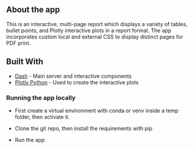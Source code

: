 ## About the app

This is an interactive, multi-page report which displays a variety of tables, bullet points, and Plotly interactive plots in a report format. The app incorporates custom local and external CSS to display distinct pages for PDF print.

## Built With

- [Dash](https://dash.plot.ly/) - Main server and interactive components
- [Plotly Python](https://plot.ly/python/) - Used to create the interactive plots


### Running the app locally

- First create a virtual environment with conda or venv inside a temp folder, then activate it.

- Clone the git repo, then install the requirements with pip

- Run the app


